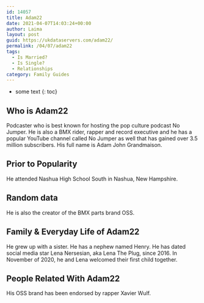 ```yaml
---
id: 14057
title: Adam22
date: 2021-04-07T14:03:24+00:00
author: Laima
layout: post
guid: https://ukdataservers.com/adam22/
permalink: /04/07/adam22
tags:
  - Is Married?
  - Is Single?
  - Relationships
category: Family Guides
---
```


* some text
{: toc}


## Who is Adam22
                  
                  
                  
Podcaster who is best known for hosting the pop culture podcast No Jumper. He is also a BMX rider, rapper and record executive and he has a popular YouTube channel called No Jumper as well that has gained over 3.5 million subscribers. His full name is Adam John Grandmaison. 
                  
              
            
              
            
                
                
                
## Prior to Popularity
                  
                  
                  
He attended Nashua High School South in Nashua, New Hampshire.
                  
              
            
              
            
                
                
                
## Random data
                  
                  
                  
He is also the creator of the BMX parts brand OSS.
                  
              
            
              
            
                
                
                
## Family & Everyday Life of Adam22
                  
                  
                  
He grew up with a sister. He has a nephew named Henry. He has dated social media star Lena Nersesian, aka Lena The Plug, since 2016. In November of 2020, he and Lena welcomed their first child together. 
                  
              
            
              
            
                
                
                
## People Related With Adam22
                  
                  
                  
His OSS brand has been endorsed by rapper Xavier Wulf.
                  
              
            
              
            
                
              
            
              
              
            
            
              
            
          
          
          